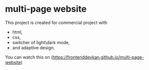 # multi-page website
This project is created for commercial project with
- html,
- css,
- switcher of light\dark mode,
- and adaptive design.



You can watch this on (https://frontenddevkan.github.io/multi-page-website)


